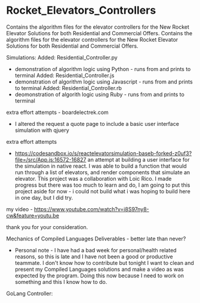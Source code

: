 # Rocket_Elevators_Controllers
Contains the algorithm files for the elevator controllers for the New Rocket Elevator Solutions for both Residential and Commercial Offers.
Contains the algorithm files for the elevator controllers for the New Rocket Elevator Solutions for both Residential and Commercial Offers.

Simulations:
Added: Residential_Controller.py 
- demonstration of algorithm logic using Python - runs from and prints to terminal
Added: Residential_Controller.js 
- demonstration of algorithm logic using Javascript - runs from and prints to terminal
Added: Residential_Controller.rb 
- deomonstration of algorith logic using Ruby - runs from and prints to terminal

extra effort attempts - boardelectrek.com 
- I altered the request a quote page to include a basic user interface simulation with qjuery

extra effort attempts 
- https://codesandbox.io/s/reactelevatorsimulation-baseb-forked-z0uf3?file=/src/App.js:16572-16827
an attempt at building a user interface for the simulation in native react. I was able to build a function that would run through a list of elevators, and render components that simulate an elevator. This project was a collaboration with Loic Rico. I made progress but there was too much to learn and do, I am going to put this project aside for now - i could not build what i was hoping to build here in one day, but I did try.

my video - https://www.youtube.com/watch?v=i8S97ny8-cw&feature=youtu.be

thank you for your consideration.

Mechanics of Compiled Languages Deliverables - better late than never?

- Personal note - I have had a bad week for personal/health related reasons, so this is late and I have not been a good or productive teammate. I don't know how to contribute but tonight I want to clean and present my Compiled Languages solutions and make a video as was expected by the program. Doing this now because I need to work on something and this I know how to do.

GoLang Controller:


